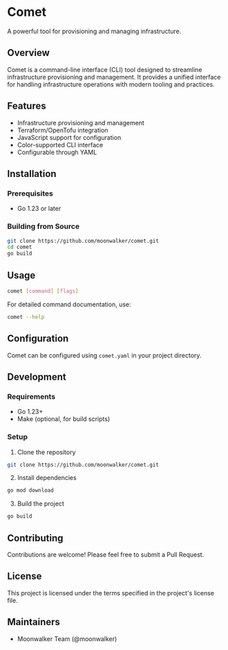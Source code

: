 # Comet 

A powerful tool for provisioning and managing infrastructure.

## Overview

Comet is a command-line interface (CLI) tool designed to streamline infrastructure provisioning and management. It provides a unified interface for handling infrastructure operations with modern tooling and practices.

## Features

- Infrastructure provisioning and management
- Terraform/OpenTofu integration
- JavaScript support for configuration
- Color-supported CLI interface
- Configurable through YAML

## Installation

### Prerequisites

- Go 1.23 or later

### Building from Source

```bash
git clone https://github.com/moonwalker/comet.git
cd comet
go build
```

## Usage

```bash
comet [command] [flags]
```

For detailed command documentation, use:
```bash
comet --help
```

## Configuration

Comet can be configured using `comet.yaml` in your project directory. 

## Development

### Requirements

- Go 1.23+
- Make (optional, for build scripts)

### Setup

1. Clone the repository
```bash
git clone https://github.com/moonwalker/comet.git
```

2. Install dependencies
```bash
go mod download
```

3. Build the project
```bash
go build
```

## Contributing

Contributions are welcome! Please feel free to submit a Pull Request.

## License

This project is licensed under the terms specified in the project's license file.

## Maintainers

- Moonwalker Team (@moonwalker)